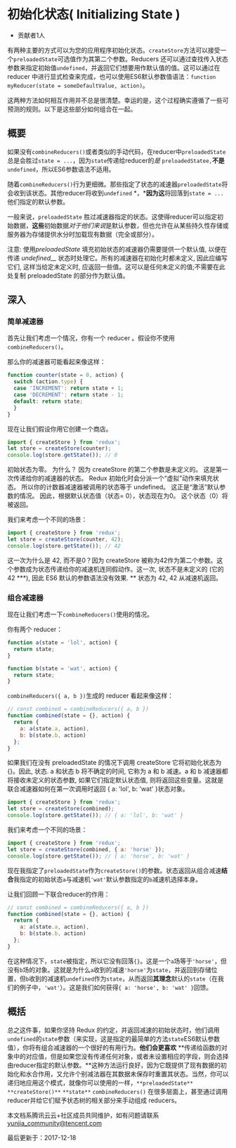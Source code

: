# 初始化状态( Initializing State )

- 贡献者1人

  

有两种主要的方式可以为您的应用程序初始化状态。`createStore`方法可以接受一个`preloadedState`可选值作为其第二个参数。Reducers 还可以通过查找传入状态参数来指定初始值`undefined`，并返回它们想要用作默认值的值。这可以通过在 reducer 中进行显式检查来完成，也可以使用ES6默认参数值语法：`function myReducer(state = someDefaultValue, action)`。

这两种方法如何相互作用并不总是很清楚。幸运的是，这个过程确实遵循了一些可预测的规则。以下是这些部分如何组合在一起。

## 概要

如果没有`combineReducers()`或者类似的手动代码，在reducer中`preloadedState`总是会胜过`state = ...`，因为`state`传递给reducer的*是* `preloadedStatee,`**不是** `undefined`，所以ES6参数语法不适用。

随着`combineReducers()`行为更细微。那些指定了状态的减速器`preloadedState`将会收到该状态。其他reducer将收到`undefined` *，***因为这**将回落到`state = ...`他们指定的默认参数。

一般来说，`preloadedState` 胜过减速器指定的状态。这使得reducer可以指定初始数据，**这些**初始数据*对于他们来说*是默认参数，但也允许在从某些持久性存储或服务器为存储提供水分时加载现有数据（完全或部分）。

注意: 使用*preloadedState* 填充初始状态的减速器仍需要提供一个默认值, 以便在传递 *undefined__* 状态时处理它。所有的减速器在初始化时都未定义, 因此应编写它们, 这样当给定未定义时, 应返回一些值。这可以是任何未定义的值;不需要在此处复制 preloadedState 的部分作为默认值。

## 深入

### 简单减速器

首先让我们考虑一个情况，你有一个 reducer 。假设你不使用`combineReducers()`。

那么你的减速器可能看起来像这样：

```javascript
function counter(state = 0, action) {
  switch (action.type) {
  case 'INCREMENT': return state + 1;
  case 'DECREMENT': return state - 1;
  default: return state;
  }
}
```

现在让我们假设你用它创建一个商店。

```javascript
import { createStore } from 'redux';
let store = createStore(counter);
console.log(store.getState()); // 0
```

初始状态为零。 为什么？ 因为 createStore 的第二个参数是未定义的。 这是第一次传递给你的减速器的状态。 Redux 初始化时会分派一个“虚拟”动作来填充状态。 所以你的计数器减速器被调用的状态等于 undefined。 这正是“激活”默认参数的情况。 因此，根据默认状态值（状态= 0），状态现在为0。 这个状态（0）将被返回。

我们来考虑一个不同的场景：

```javascript
import { createStore } from 'redux';
let store = createStore(counter, 42);
console.log(store.getState()); // 42
```

这一次为什么是 42, 而不是0？因为 createStore 被称为42作为第二个参数。这个参数成为状态传递给你的减速机连同假动作。这一次, 状态不是未定义的 (它的 42 ***), 因此 ES6 默认的参数语法没有效果. ** 状态为 42, 42 从减速机返回。



### 组合减速器

现在让我们考虑一下`combineReducers()`使用的情况。

你有两个 reducer：

```javascript
function a(state = 'lol', action) {
  return state;
}

function b(state = 'wat', action) {
  return state;
}
```

`combineReducers({ a, b })`生成的 reducer 看起来像这样：

```javascript
// const combined = combineReducers({ a, b })
function combined(state = {}, action) {
  return {
    a: a(state.a, action),
    b: b(state.b, action)
  };
}
```

如果我们在没有 preloadedState 的情况下调用 createStore 它将初始化状态为 {}。因此, 状态. a 和状态 b 将不确定的时间, 它称为 a 和 b 减速。a 和 b 减速器都将接收未定义的状态参数, 如果它们指定默认状态值, 则将返回这些变量。这就是联合减速器如何在第一次调用时返回 { a: 'lol', b: 'wat' }状态对象。

```javascript
import { createStore } from 'redux';
let store = createStore(combined);
console.log(store.getState()); // { a: 'lol', b: 'wat' }
```

我们来考虑一个不同的场景：

```javascript
import { createStore } from 'redux';
let store = createStore(combined, { a: 'horse' });
console.log(store.getState()); // { a: 'horse', b: 'wat' }
```

现在我指定了`preloadedState`作为`createStore()`的参数。状态返回从组合减速**结合**我指定的初始状态`a`与减速机`'wat'`默认参数指定的`b`减速机选择本身。

让我们回顾一下联合reducer的作用：

```javascript
// const combined = combineReducers({ a, b })
function combined(state = {}, action) {
  return {
    a: a(state.a, action),
    b: b(state.b, action)
  };
}
```

在这种情况下，`state`被指定，所以它没有回落`{}`。这是一个`a`场等于`'horse'`，但没有`b`场的对象。这就是为什么`a`收到的减速`'horse'`为`state`，并返回到存储位置，但`b`收到的减速机`undefined`作为`state`，从而返回**其理念**默认的`state`（在我们的例子中，`'wat'`）。这是我们如何获得`{ a: 'horse', b: 'wat' }`回馈。

## 概括

总之这件事，如果你坚持 Redux 的约定，并返回减速的初始状态时，他们调用`undefined`的`state`参数（来实现，这是指定的最简单的方法`state`ES6默认参数值），你将有组合减速器的一个很好的有用行为。**他们会更喜欢** **传递给函数的对象中的对应值，但是如果您没有传递任何对象，或者未设置相应的字段，则会选择由reducer指定的默认参数。**这种方法运行良好，因为它既提供了现有数据的初始化和水合作用，又允许个别减法器在其数据未保存时重置其状态。当然，你可以递归地应用这个模式，就像你可以使用的一样，`**preloadedState**` `**createStore()**` `**state**` `combineReducers()` 在很多层面上，甚至通过调用reducer并给它们赋予状态树的相关部分来手动组成 reducers。

本文档系腾讯云云+社区成员共同维护，如有问题请联系 yunjia_community@tencent.com

最后更新于：2017-12-18